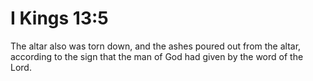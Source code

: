 # I Kings 13:5

The altar also was torn down, and the ashes poured out from the altar, according to the sign that the man of God had given by the word of the Lord.
